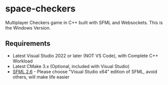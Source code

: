 # space-checkers

Multiplayer Checkers game in C++ built with SFML and Websockets. This is the Windows Version.

## Requirements

- Latest Visual Studio 2022 or later (NOT VS Code), with Complete C++ Workload
- Latest CMake 3.x (Optional, included with Visual Studio)
- [SFML 2.6](https://www.sfml-dev.org/download/sfml/2.6.1/) - Please choose "Visual Studio x64" edition of SFML, avoid others, will make life easier
